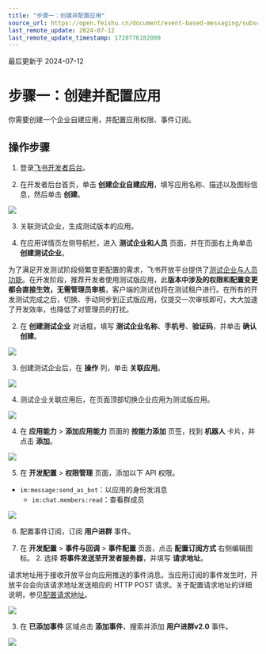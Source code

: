 ```yaml
---
title: "步骤一：创建并配置应用"
source_url: https://open.feishu.cn/document/event-based-messaging/subscribe-to-user-group-entry-events-and-send
last_remote_update: 2024-07-12
last_remote_update_timestamp: 1720776182000
---
```

最后更新于 2024-07-12

# 步骤一：创建并配置应用

你需要创建一个企业自建应用，并配置应用权限、事件订阅。

## 操作步骤

1. 登录[飞书开发者后台](https://open.feishu.cn/app)。

2. 在开发者后台首页，单击 **创建企业自建应用**，填写应用名称、描述以及图标信息，然后单击 **创建**。

![](https://sf3-cn.feishucdn.com/obj/open-platform-opendoc/89e5b015032296920042feb1fe521f43_dGASZ6EtCH.png?height=1364&lazyload=true&maxWidth=400&width=1170)

3. 关联测试企业，生成测试版本的应用。

1. 在应用详情页左侧导航栏，进入 **测试企业和人员** 页面，并在页面右上角单击 **创建测试企业**。

为了满足开发测试阶段频繁变更配置的需求，飞书开放平台提供了[测试企业与人员功能](https://open.feishu.cn/document/home/introduction-to-custom-app-development/testing-enterprise-and-personnel-functions)。在开发阶段，推荐开发者使用测试版应用，此**版本中涉及的权限和配置变更都会直接生效，无需管理员审核**，客户端的测试也将在测试租户进行。在所有的开发测试完成之后，切换、手动同步到正式版应用，仅提交一次审核即可，大大加速了开发效率，也降低了对管理员的打扰。

2. 在 **创建测试企业** 对话框，填写 **测试企业名称**、**手机号**、**验证码**，并单击 **确认创建**。

![](https://sf3-cn.feishucdn.com/obj/open-platform-opendoc/2cbe7241da118eea0bd957091dbd5583_mlbOvMWfnV.png?height=564&lazyload=true&maxWidth=400&width=1166)

3. 创建测试企业后，在 **操作** 列，单击 **关联应用**。

![](https://sf3-cn.feishucdn.com/obj/open-platform-opendoc/341586fdf85d2297f0eb9ef2e85a1b09_05Djky85Cr.png?height=552&lazyload=true&maxWidth=600&width=2950)

4. 测试企业关联应用后，在页面顶部切换企业应用为测试版应用。

![](https://sf3-cn.feishucdn.com/obj/open-platform-opendoc/5d934d17429ce3722de3fafa4ae4356e_9KgabewSLB.png?height=804&lazyload=true&maxWidth=600&width=3576)

4. 在 **应用能力** > **添加应用能力** 页面的 **按能力添加** 页签，找到 **机器人** 卡片，并点击 **添加**。

![](https://sf3-cn.feishucdn.com/obj/open-platform-opendoc/22df3052a9b08d8ac1d80398fc9ff2a8_yIooXQFkBx.png?height=892&lazyload=true&maxWidth=600&width=1692)

5. 在 **开发配置** > **权限管理** 页面，添加以下 API 权限。

- `im:message:send_as_bot`：以应用的身份发消息
	- `im:chat.members:read`：查看群成员

![](https://sf3-cn.feishucdn.com/obj/open-platform-opendoc/b00bb990f4caee2e7146060a3039d3b2_x3z4QxI6M6.png?height=818&lazyload=true&maxWidth=600&width=2212)

6. 配置事件订阅，订阅 **用户进群** 事件。

1. 在 **开发配置** > **事件与回调** > **事件配置** 页面，点击 **配置订阅方式** 右侧编辑图标。
    2. 选择 **将事件发送至开发者服务器**，并填写 **请求地址**。

请求地址用于接收开放平台向应用推送的事件消息。当应用订阅的事件发生时，开放平台会向该请求地址发送相应的 HTTP POST 请求。关于配置请求地址的详细说明，参见[配置请求地址](https://open.feishu.cn/document/ukTMukTMukTM/uYDNxYjL2QTM24iN0EjN/event-subscription-configure-/request-url-configuration-case)。

![](https://sf3-cn.feishucdn.com/obj/open-platform-opendoc/e4bad2761d994e0e79a877405835864b_KQdTYhI1LU.png?height=990&lazyload=true&maxWidth=600&width=1770)

3. 在 **已添加事件** 区域点击 **添加事件**，搜索并添加 **用户进群v2.0** 事件。

![](https://sf3-cn.feishucdn.com/obj/open-platform-opendoc/762edc06d6d40a4d14cbb8c1370260eb_nUKgyLLPPe.png?height=1222&lazyload=true&maxWidth=600&width=1680)
